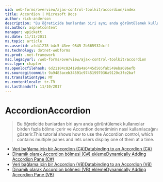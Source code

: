 ```yaml
---
uid: web-forms/overview/ajax-control-toolkit/accordion/index
title: Accordion | Microsoft Docs
author: rick-anderson
description: "Bu öğreticide bunlardan biri aynı anda görüntülemek kullanıcılar birden fazla bölme içerir ve Accordion denetiminin nasıl kullanılacağını gösterir."
ms.author: aspnetcontent
manager: wpickett
ms.date: 11/11/2011
ms.topic: article
ms.assetid: afd41278-b4c5-43ee-9845-2b665932dcff
ms.technology: dotnet-webforms
ms.prod: .net-framework
msc.legacyurl: /web-forms/overview/ajax-control-toolkit/accordion
msc.type: chapter
ms.openlocfilehash: 6d21104c82419da4a6445d505fab549eba686efb
ms.sourcegitcommit: 9a9483aceb34591c97451997036a9120c3fe2baf
ms.translationtype: MT
ms.contentlocale: tr-TR
ms.lasthandoff: 11/10/2017
---
```

<a name="accordion"></a><span data-ttu-id="bc39a-103">Accordion</span><span class="sxs-lookup"><span data-stu-id="bc39a-103">Accordion</span></span>
====================
> <span data-ttu-id="bc39a-104">Bu öğreticide bunlardan biri aynı anda görüntülemek kullanıcılar birden fazla bölme içerir ve Accordion denetiminin nasıl kullanılacağını gösterir.</span><span class="sxs-lookup"><span data-stu-id="bc39a-104">This tutorial shows how to use the Accordion control, which contains multiple panes and lets users display one of them at a time.</span></span>


- [<span data-ttu-id="bc39a-105">Veri bağlama için bir Accordion (C#)</span><span class="sxs-lookup"><span data-stu-id="bc39a-105">Databinding to an Accordion (C#)</span></span>](databinding-to-an-accordion-cs.md)
- [<span data-ttu-id="bc39a-106">Dinamik olarak Accordion bölmesi (C#) ekleme</span><span class="sxs-lookup"><span data-stu-id="bc39a-106">Dynamically Adding Accordion Pane (C#)</span></span>](dynamically-adding-an-accordion-pane-cs.md)
- [<span data-ttu-id="bc39a-107">Veri bağlama için bir Accordion (VB)</span><span class="sxs-lookup"><span data-stu-id="bc39a-107">Databinding to an Accordion (VB)</span></span>](databinding-to-an-accordion-vb.md)
- [<span data-ttu-id="bc39a-108">Dinamik olarak Accordion bölmesi (VB) ekleme</span><span class="sxs-lookup"><span data-stu-id="bc39a-108">Dynamically Adding Accordion Pane (VB)</span></span>](dynamically-adding-an-accordion-pane-vb.md)
